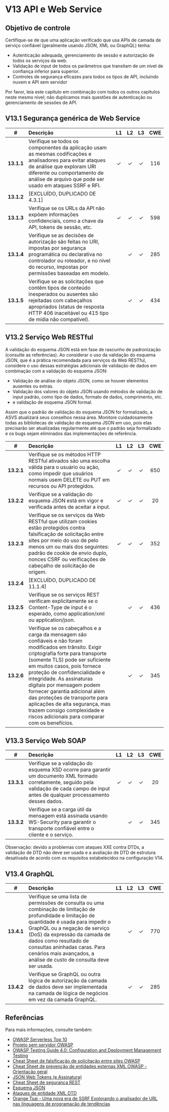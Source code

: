# V13 API e Web Service

## Objetivo de controle

Certifique-se de que uma aplicação verificado que usa APIs de camada de serviço confiável (geralmente usando JSON, XML ou GraphQL) tenha:

* Autenticação adequada, gerenciamento de sessão e autorização de todos os serviços da web.
* Validação de input de todos os parâmetros que transitam de um nível de confiança inferior para superior.
* Controles de segurança eficazes para todos os tipos de API, incluindo nuvem e API sem servidor

Por favor, leia este capítulo em combinação com todos os outros capítulos neste mesmo nível; não duplicamos mais questões de autenticação ou gerenciamento de sessões de API.

## V13.1 Segurança genérica de Web Service

| # | Descrição | L1 | L2 | L3 | CWE |
| :---: | :--- | :---: | :---:| :---: | :---: |
| **13.1.1** | Verifique se todos os componentes da aplicação usam as mesmas codificações e analisadores para evitar ataques de análise que exploram URI diferente ou comportamento de análise de arquivo que pode ser usado em ataques SSRF e RFI. | ✓ | ✓ | ✓ | 116 |
| **13.1.2** | [EXCLUÍDO, DUPLICADO DE 4.3.1] | | | | |
| **13.1.3** | Verifique se os URLs da API não expõem informações confidenciais, como a chave da API, tokens de sessão, etc. | ✓ | ✓ | ✓ | 598 |
| **13.1.4** | Verifique se as decisões de autorização são feitas no URI, impostas por segurança programática ou declarativa no controlador ou roteador, e no nível do recurso, impostas por permissões baseadas em modelo. | | ✓ | ✓ | 285 |
| **13.1.5** | Verifique se as solicitações que contêm tipos de conteúdo inesperados ou ausentes são rejeitadas com cabeçalhos apropriados (status de resposta HTTP 406 inaceitável ou 415 tipo de mídia não compatível). | | ✓ | ✓ | 434 |

## V13.2 Serviço Web RESTful

A validação do esquema JSON está em fase de rascunho de padronização (consulte as referências). Ao considerar o uso da validação do esquema JSON, que é a prática recomendada para serviços da Web RESTful, considere o uso dessas estratégias adicionais de validação de dados em combinação com a validação do esquema JSON:

* Validação de análise do objeto JSON, como se houver elementos ausentes ou extras.
* Validação dos valores do objeto JSON usando métodos de validação de input padrão, como tipo de dados, formato de dados, comprimento, etc.
* e validação de esquema JSON formal.

Assim que o padrão de validação do esquema JSON for formalizado, a ASVS atualizará seus conselhos nessa área. Monitore cuidadosamente todas as bibliotecas de validação de esquema JSON em uso, pois elas precisarão ser atualizadas regularmente até que o padrão seja formalizado e os bugs sejam eliminados das implementações de referência.

| # | Descrição | L1 | L2 | L3 | CWE |
| :---: | :--- | :---: | :---:| :---: | :---: |
| **13.2.1** | Verifique se os métodos HTTP RESTful ativados são uma escolha válida para o usuário ou ação, como impedir que usuários normais usem DELETE ou PUT em recursos ou API protegidos. | ✓ | ✓ | ✓ | 650 |
| **13.2.2** | Verifique se a validação do esquema JSON está em vigor e verificada antes de aceitar a input. | ✓ | ✓ | ✓ | 20 |
| **13.2.3** | Verifique se os serviços da Web RESTful que utilizam cookies estão protegidos contra falsificação de solicitação entre sites por meio do uso de pelo menos um ou mais dos seguintes: padrão de cookie de envio duplo, nonces CSRF ou verificações de cabeçalho de solicitação de origem. | ✓ | ✓ | ✓ | 352 |
| **13.2.4** | [EXCLUÍDO, DUPLICADO DE 11.1.4] | | | | |
| **13.2.5** | Verifique se os serviços REST verificam explicitamente se o Content-Type de input é o esperado, como application/xml ou application/json. | | ✓ | ✓ | 436 |
| **13.2.6** | Verifique se os cabeçalhos e a carga da mensagem são confiáveis e não foram modificados em trânsito. Exigir criptografia forte para transporte (somente TLS) pode ser suficiente em muitos casos, pois fornece proteção de confidencialidade e integridade. As assinaturas digitais por mensagem podem fornecer garantia adicional além das proteções de transporte para aplicações de alta segurança, mas trazem consigo complexidade e riscos adicionais para comparar com os benefícios. | | ✓ | ✓ | 345 |

## V13.3 Serviço Web SOAP

| # | Descrição | L1 | L2 | L3 | CWE |
| :---: | :--- | :---: | :---:| :---: | :---: |
| **13.3.1** | Verifique se a validação do esquema XSD ocorre para garantir um documento XML formado corretamente, seguido pela validação de cada campo de input antes de qualquer processamento desses dados. | ✓ | ✓ | ✓ | 20 |
| **13.3.2** | Verifique se a carga útil da mensagem está assinada usando WS-Security para garantir o transporte confiável entre o cliente e o serviço. | | ✓ | ✓ | 345 |

Observação: devido a problemas com ataques XXE contra DTDs, a validação de DTD não deve ser usada e a avaliação de DTD de estrutura desativada de acordo com os requisitos estabelecidos na configuração V14.

## V13.4 GraphQL

| # | Descrição | L1 | L2 | L3 | CWE |
| :---: | :--- | :---: | :---:| :---: | :---: |
| **13.4.1** | Verifique se uma lista de permissões de consulta ou uma combinação de limitação de profundidade e limitação de quantidade é usada para impedir o GraphQL ou a negação de serviço (DoS) da expressão da camada de dados como resultado de consultas aninhadas caras. Para cenários mais avançados, a análise de custo de consulta deve ser usada. | | ✓ | ✓ | 770 |
| **13.4.2** | Verifique se GraphQL ou outra lógica de autorização da camada de dados deve ser implementada na camada de lógica de negócios em vez da camada GraphQL. | | ✓ | ✓ | 285 |

## Referências

Para mais informações, consulte também:

* [OWASP Serverless Top 10](https://github.com/OWASP/Serverless-Top-10-Project/raw/master/OWASP-Top-10-Serverless-Interpretation-en.pdf)
* [Projeto sem servidor OWASP](https://owasp.org/www-project-serverless-top-10/)
* [OWASP Testing Guide 4.0: Configuration and Deployment Management Testing](https://owasp.org/www-project-web-security-testing-guide/v41/4-Web_Application_Security_Testing/02-Configuration_and_Deployment_Management_Testing/README.html)
* [Cheat Sheet de falsificação de solicitação entre sites OWASP](https://cheatsheetseries.owasp.org/cheatsheets/Cross-Site_Request_Forgery_Prevention_Cheat_Sheet.html)
* [Cheat Sheet de prevenção de entidades externas XML OWASP - Orientação geral](https://cheatsheetseries.owasp.org/cheatsheets/XML_External_Entity_Prevention_Cheat_Sheet.html#general-guidance)
* [JSON Web Tokens (e Assinatura)](https://jwt.io/)
* [Cheat Sheet de segurança REST](https://cheatsheetseries.owasp.org/cheatsheets/REST_Security_Cheat_Sheet.html)
* [Esquema JSON](https://json-schema.org/specification.html)
* [Ataques de entidade XML DTD](https://www.vsecurity.com/download/publications/XMLDTDEntityAttacks.pdf)
* [Orange Tsai - Uma nova era de SSRF Explorando o analisador de URL nas linguagens de programação de tendências](https://www.blackhat.com/docs/us-17/thursday/us-17-Tsai-A-New-Era-Of-SSRF-Exploiting-URL-Parser-In-Trending-Programming-Languages.pdf)
